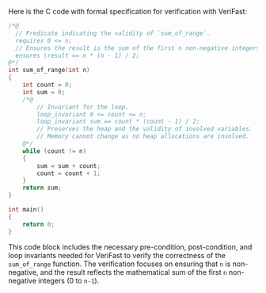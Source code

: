 Here is the C code with formal specification for verification with VeriFast:

```c
/*@
  // Predicate indicating the validity of `sum_of_range`.
  requires 0 <= n;
  // Ensures the result is the sum of the first n non-negative integers.
  ensures \result == n * (n - 1) / 2;
@*/
int sum_of_range(int n)
{
    int count = 0;
    int sum = 0;
    /*@
        // Invariant for the loop.
        loop_invariant 0 <= count <= n;
        loop_invariant sum == count * (count - 1) / 2;
        // Preserves the heap and the validity of involved variables.
        // Memory cannot change as no heap allocations are involved.
    @*/
    while (count != n)
    {
        sum = sum + count;
        count = count + 1;
    }
    return sum;
}

int main()
{
    return 0;
}
```

This code block includes the necessary pre-condition, post-condition, and loop invariants needed for VeriFast to verify the correctness of the `sum_of_range` function. The verification focuses on ensuring that `n` is non-negative, and the result reflects the mathematical sum of the first `n` non-negative integers (0 to `n-1`).
